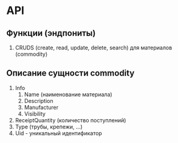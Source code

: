 # API

## Функции (эндпониты)

1. CRUDS (create, read, update, delete, search) для материалов (commodity)

## Описание сущности commodity

1. Info
   1. Name (наименование материала)
   2. Description
   3. Manufacturer
   4. Visibility
2. ReceiptQuantity (количество поступлений)
3. Type (трубы, крепежи, ...)
4. Uid - уникальный идентификатор